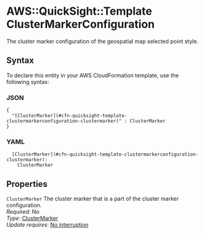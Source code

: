 # AWS::QuickSight::Template ClusterMarkerConfiguration<a name="aws-properties-quicksight-template-clustermarkerconfiguration"></a>

The cluster marker configuration of the geospatial map selected point style\.

## Syntax<a name="aws-properties-quicksight-template-clustermarkerconfiguration-syntax"></a>

To declare this entity in your AWS CloudFormation template, use the following syntax:

### JSON<a name="aws-properties-quicksight-template-clustermarkerconfiguration-syntax.json"></a>

```
{
  "[ClusterMarker](#cfn-quicksight-template-clustermarkerconfiguration-clustermarker)" : ClusterMarker
}
```

### YAML<a name="aws-properties-quicksight-template-clustermarkerconfiguration-syntax.yaml"></a>

```
  [ClusterMarker](#cfn-quicksight-template-clustermarkerconfiguration-clustermarker): 
    ClusterMarker
```

## Properties<a name="aws-properties-quicksight-template-clustermarkerconfiguration-properties"></a>

`ClusterMarker`  <a name="cfn-quicksight-template-clustermarkerconfiguration-clustermarker"></a>
The cluster marker that is a part of the cluster marker configuration\.  
*Required*: No  
*Type*: [ClusterMarker](aws-properties-quicksight-template-clustermarker.md)  
*Update requires*: [No interruption](https://docs.aws.amazon.com/AWSCloudFormation/latest/UserGuide/using-cfn-updating-stacks-update-behaviors.html#update-no-interrupt)